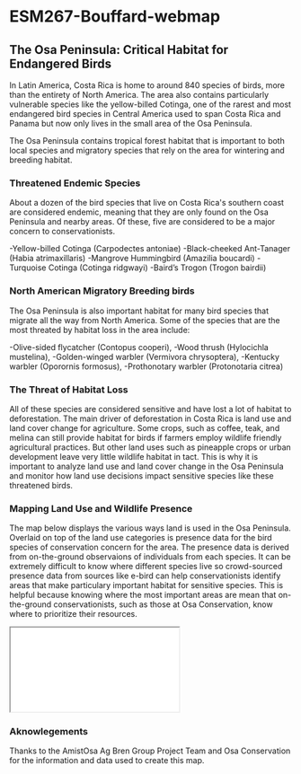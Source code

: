 # ESM267-Bouffard-webmap

## The Osa Peninsula: Critical Habitat for Endangered Birds

In Latin America, Costa Rica is home to around 840 species of birds, more than the entirety of North America. The area also contains particularly vulnerable species like the yellow-billed Cotinga, one of the rarest and most endangered bird species in Central America used to span Costa Rica and Panama but now only lives in the small area of the Osa Peninsula.

The Osa Peninsula contains tropical forest habitat that is important to both local species and migratory species that rely on the area for wintering and breeding habitat. 

### Threatened Endemic Species

About a dozen of the bird species that live on Costa Rica's southern coast are considered endemic, meaning that they are only found on the Osa Peninsula and nearby areas. Of these, five are considered to be a major concern to conservationists.

-Yellow-billed Cotinga (Carpodectes antoniae)
-Black-cheeked Ant-Tanager (Habia atrimaxillaris)
-Mangrove Hummingbird (Amazilia boucardi)
-Turquoise Cotinga (Cotinga ridgwayi)
-Baird’s Trogon (Trogon bairdii)

### North American Migratory Breeding birds

The Osa Peninsula is also important habitat for many bird species that migrate all the way from North America. Some of the species that are the most threated by habitat loss in the area include:

-Olive-sided flycatcher (Contopus cooperi), 
-Wood thrush (Hylocichla mustelina), 
-Golden-winged warbler (Vermivora chrysoptera), 
-Kentucky warbler (Oporornis formosus), 
-Prothonotary warbler (Protonotaria citrea)

### The Threat of Habitat Loss

All of these species are considered sensitive and have lost a lot of habitat to deforestation. The main driver of deforestation in Costa Rica is land use and land cover change for agriculture. Some crops, such as coffee, teak, and melina can still provide habitat for birds if farmers employ wildlife friendly agricultural practices. But other land uses such as pineapple crops or urban development leave very little wildlife habitat in tact. This is why it is important to analyze land use and land cover change in the Osa Peninsula and monitor how land use decisions impact sensitive species like these threatened birds.

### Mapping Land Use and Wildlife Presence

The map below displays the various ways land is used in the Osa Peninsula. Overlaid on top of the land use categories is presence data for the bird species of conservation concern for the area. The presence data is derived from on-the-ground observaions of individuals from each species. It can be extremely difficult to know where different species live so crowd-sourced presence data from sources like e-bird can help conservationists identify areas that make particulary important habitat for sensitive species. This is helpful because knowing where the most important areas are mean that on-the-ground conservationists, such as those at Osa Conservation, know where to prioritize their resources.


<iframe src="mgb_hw2_map"></iframe>

### Aknowlegements
Thanks to the AmistOsa Ag Bren Group Project Team and Osa Conservation for the information and data used to create this map.